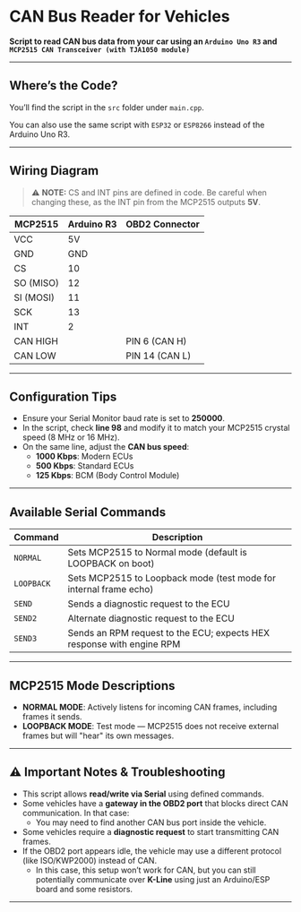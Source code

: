 # CAN Bus Reader for Vehicles
**Script to read CAN bus data from your car using an `Arduino Uno R3` and `MCP2515 CAN Transceiver (with TJA1050 module)`**

---

## Where’s the Code?
You’ll find the script in the `src` folder under `main.cpp`.

You can also use the same script with `ESP32` or `ESP8266` instead of the Arduino Uno R3.

---

## Wiring Diagram

> ⚠️ **NOTE:** CS and INT pins are defined in code. Be careful when changing these, as the INT pin from the MCP2515 outputs **5V**.

| MCP2515     | Arduino R3 | OBD2 Connector         |
|-------------|------------|------------------------|
| VCC         | 5V         |                        |
| GND         | GND        |                        |
| CS          | 10         |                        |
| SO (MISO)   | 12         |                        |
| SI (MOSI)   | 11         |                        |
| SCK         | 13         |                        |
| INT         | 2          |                        |
| CAN HIGH    |            | PIN 6 (CAN H)          |
| CAN LOW     |            | PIN 14 (CAN L)         |

---

## Configuration Tips

- Ensure your Serial Monitor baud rate is set to **250000**.
- In the script, check **line 98** and modify it to match your MCP2515 crystal speed (8 MHz or 16 MHz).
- On the same line, adjust the **CAN bus speed**:
  - **1000 Kbps**: Modern ECUs
  - **500 Kbps**: Standard ECUs
  - **125 Kbps**: BCM (Body Control Module)

---

## Available Serial Commands

| Command    | Description                                                                 |
|------------|-----------------------------------------------------------------------------|
| `NORMAL`   | Sets MCP2515 to Normal mode (default is LOOPBACK on boot)                   |
| `LOOPBACK` | Sets MCP2515 to Loopback mode (test mode for internal frame echo)           |
| `SEND`     | Sends a diagnostic request to the ECU                                       |
| `SEND2`    | Alternate diagnostic request to the ECU                                     |
| `SEND3`    | Sends an RPM request to the ECU; expects HEX response with engine RPM       |

---

## MCP2515 Mode Descriptions

- **NORMAL MODE**: Actively listens for incoming CAN frames, including frames it sends.
- **LOOPBACK MODE**: Test mode — MCP2515 does not receive external frames but will "hear" its own messages.

---

## ⚠️ Important Notes & Troubleshooting

- This script allows **read/write via Serial** using defined commands.
- Some vehicles have a **gateway in the OBD2 port** that blocks direct CAN communication. In that case:
  - You may need to find another CAN bus port inside the vehicle.
- Some vehicles require a **diagnostic request** to start transmitting CAN frames.
- If the OBD2 port appears idle, the vehicle may use a different protocol (like ISO/KWP2000) instead of CAN.
  - In this case, this setup won’t work for CAN, but you can still potentially communicate over **K-Line** using just an Arduino/ESP board and some resistors.

---

